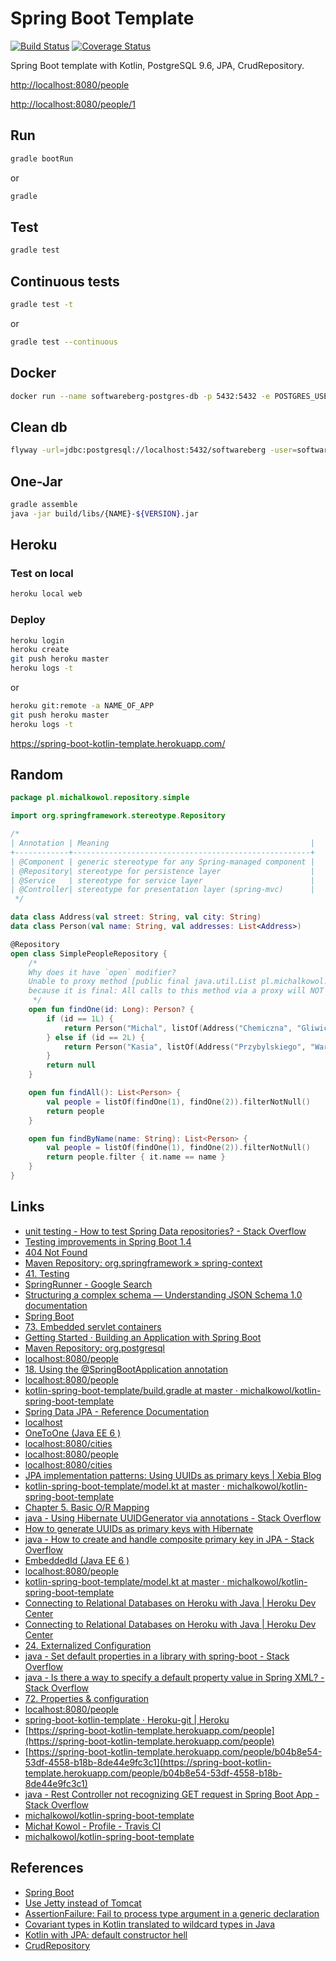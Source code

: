 # Spring Boot Template

[![Build Status](https://travis-ci.org/michalkowol/kotlin-spring-boot-template.svg?branch=master)](https://travis-ci.org/michalkowol/kotlin-spring-boot-template)
[![Coverage Status](https://codecov.io/github/michalkowol/kotlin-spring-boot-template/badge.svg?branch=master)](https://codecov.io/github/michalkowol/kotlin-spring-boot-template?branch=master)

Spring Boot template with Kotlin, PostgreSQL 9.6, JPA, CrudRepository.

[http://localhost:8080/people](http://localhost:8080/people)

[http://localhost:8080/people/1](http://localhost:8080/people/1)


## Run

```bash
gradle bootRun
```

or

```bash
gradle
```

## Test

```bash
gradle test
```

## Continuous tests

```bash
gradle test -t
```

or

```bash
gradle test --continuous
```

## Docker

```bash
docker run --name softwareberg-postgres-db -p 5432:5432 -e POSTGRES_USER=softwareberg -e POSTGRES_PASSWORD=softwareberg -d postgres:9.6
```

## Clean db

```bash
flyway -url=jdbc:postgresql://localhost:5432/softwareberg -user=softwareberg -password=softwareberg clean
```

## One-Jar

```bash
gradle assemble
java -jar build/libs/{NAME}-${VERSION}.jar
```

## Heroku

### Test on local

```bash
heroku local web
```

### Deploy

```bash
heroku login
heroku create
git push heroku master
heroku logs -t
```

or

```bash
heroku git:remote -a NAME_OF_APP
git push heroku master
heroku logs -t
```

https://spring-boot-kotlin-template.herokuapp.com/

## Random

```kotlin
package pl.michalkowol.repository.simple

import org.springframework.stereotype.Repository

/*
| Annotation | Meaning                                             |
+------------+-----------------------------------------------------+
| @Component | generic stereotype for any Spring-managed component |
| @Repository| stereotype for persistence layer                    |
| @Service   | stereotype for service layer                        |
| @Controller| stereotype for presentation layer (spring-mvc)      |
 */

data class Address(val street: String, val city: String)
data class Person(val name: String, val addresses: List<Address>)

@Repository
open class SimplePeopleRepository {
    /*
    Why does it have `open` modifier?
    Unable to proxy method [public final java.util.List pl.michalkowol.repository.simple.SimplePeopleRepository.findByName(java.lang.String)]
    because it is final: All calls to this method via a proxy will NOT be routed to the target instance.
     */
    open fun findOne(id: Long): Person? {
        if (id == 1L) {
            return Person("Michal", listOf(Address("Chemiczna", "Gliwice"), Address("Pulawska", "Warszawa")))
        } else if (id == 2L) {
            return Person("Kasia", listOf(Address("Przybylskiego", "Warszawa")))
        }
        return null
    }

    open fun findAll(): List<Person> {
        val people = listOf(findOne(1), findOne(2)).filterNotNull()
        return people
    }

    open fun findByName(name: String): List<Person> {
        val people = listOf(findOne(1), findOne(2)).filterNotNull()
        return people.filter { it.name == name }
    }
}
```

## Links

* [unit testing - How to test Spring Data repositories? - Stack Overflow](http://stackoverflow.com/questions/23435937/how-to-test-spring-data-repositories)
* [Testing improvements in Spring Boot 1.4](https://spring.io/blog/2016/04/15/testing-improvements-in-spring-boot-1-4)
* [404 Not Found](http://docs.spring.io/spring-boot/docs/current/api/org/springframework/boot/test/SpringApplicationConfiguration.html)
* [Maven Repository: org.springframework » spring-context](https://mvnrepository.com/artifact/org.springframework/spring-context)
* [41. Testing](https://docs.spring.io/spring-boot/docs/current/reference/html/boot-features-testing.html)
* [SpringRunner - Google Search](https://www.google.pl/search?q=SpringRunner&oq=SpringRunner&aqs=chrome..69i57j0l5.375j0j1&sourceid=chrome&ie=UTF-8)
* [Structuring a complex schema — Understanding JSON Schema 1.0 documentation](https://spacetelescope.github.io/understanding-json-schema/structuring.html#reuse)
* [Spring Boot](https://projects.spring.io/spring-boot/)
* [73. Embedded servlet containers](https://docs.spring.io/spring-boot/docs/current/reference/html/howto-embedded-servlet-containers.html)
* [Getting Started · Building an Application with Spring Boot](https://spring.io/guides/gs/spring-boot/)
* [Maven Repository: org.postgresql](https://mvnrepository.com/artifact/org.postgresql)
* [localhost:8080/people](http://localhost:8080/people)
* [18. Using the @SpringBootApplication annotation](http://docs.spring.io/autorepo/docs/spring-boot/current/reference/html/using-boot-using-springbootapplication-annotation.html)
* [localhost:8080/people](http://localhost:8080/people)
* [kotlin-spring-boot-template/build.gradle at master · michalkowol/kotlin-spring-boot-template](https://github.com/michalkowol/kotlin-spring-boot-template/blob/master/build.gradle)
* [Spring Data JPA - Reference Documentation](https://docs.spring.io/spring-data/jpa/docs/current/reference/html/)
* [localhost](http://localhost:8080/people/1)
* [OneToOne (Java EE 6 )](http://docs.oracle.com/javaee/6/api/index.html?javax/persistence/ManyToMany.html)
* [localhost:8080/cities](http://localhost:8080/cities)
* [localhost:8080/people](http://localhost:8080/people)
* [localhost:8080/cities](http://localhost:8080/cities)
* [JPA implementation patterns: Using UUIDs as primary keys | Xebia Blog](http://blog.xebia.com/jpa-implementation-patterns-using-uuids-as-primary-keys/)
* [kotlin-spring-boot-template/model.kt at master · michalkowol/kotlin-spring-boot-template](https://github.com/michalkowol/kotlin-spring-boot-template/blob/master/src/main/kotlin/pl/michalkowol/model/jpa/model.kt)
* [Chapter 5. Basic O/R Mapping](http://docs.jboss.org/hibernate/core/3.6/reference/en-US/html/mapping.html#d0e5294)
* [java - Using Hibernate UUIDGenerator via annotations - Stack Overflow](http://stackoverflow.com/questions/6356834/using-hibernate-uuidgenerator-via-annotations)
* [How to generate UUIDs as primary keys with Hibernate](http://www.thoughts-on-java.org/generate-uuids-primary-keys-hibernate/)
* [java - How to create and handle composite primary key in JPA - Stack Overflow](http://stackoverflow.com/questions/13032948/how-to-create-and-handle-composite-primary-key-in-jpa)
* [EmbeddedId (Java EE 6 )](https://docs.oracle.com/javaee/6/api/javax/persistence/EmbeddedId.html)
* [localhost:8080/people](http://localhost:8080/people)
* [kotlin-spring-boot-template/model.kt at master · michalkowol/kotlin-spring-boot-template](https://github.com/michalkowol/kotlin-spring-boot-template/blob/master/src/main/kotlin/pl/michalkowol/cities/model.kt)
* [Connecting to Relational Databases on Heroku with Java | Heroku Dev Center](https://devcenter.heroku.com/articles/connecting-to-relational-databases-on-heroku-with-java#using-the-spring_datasource_url-in-a-spring-boot-app)
* [Connecting to Relational Databases on Heroku with Java | Heroku Dev Center](https://devcenter.heroku.com/articles/connecting-to-relational-databases-on-heroku-with-java#using-the-spring_datasource_url-in-a-spring-boot-app)
* [24. Externalized Configuration](http://docs.spring.io/spring-boot/docs/current/reference/html/boot-features-external-config.html)
* [java - Set default properties in a library with spring-boot - Stack Overflow](http://stackoverflow.com/questions/28892948/set-default-properties-in-a-library-with-spring-boot)
* [java - Is there a way to specify a default property value in Spring XML? - Stack Overflow](http://stackoverflow.com/questions/2513484/is-there-a-way-to-specify-a-default-property-value-in-spring-xml)
* [72. Properties & configuration](https://docs.spring.io/spring-boot/docs/current/reference/html/howto-properties-and-configuration.html)
* [localhost:8080/people](http://localhost:8080/people)
* [spring-boot-kotlin-template · Heroku-git | Heroku](https://dashboard.heroku.com/apps/spring-boot-kotlin-template/deploy/heroku-git)
* [https://spring-boot-kotlin-template.herokuapp.com/people](https://spring-boot-kotlin-template.herokuapp.com/people)
* [https://spring-boot-kotlin-template.herokuapp.com/people/b04b8e54-53df-4558-b18b-8de44e9fc3c1](https://spring-boot-kotlin-template.herokuapp.com/people/b04b8e54-53df-4558-b18b-8de44e9fc3c1)
* [java - Rest Controller not recognizing GET request in Spring Boot App - Stack Overflow](http://stackoverflow.com/questions/37011790/rest-controller-not-recognizing-get-request-in-spring-boot-app)
* [michalkowol/kotlin-spring-boot-template](https://github.com/michalkowol/kotlin-spring-boot-template)
* [Michał Kowol - Profile - Travis CI](https://travis-ci.org/profile/michalkowol)
* [michalkowol/kotlin-spring-boot-template](https://github.com/michalkowol/kotlin-spring-boot-template)

## References

* [Spring Boot](http://projects.spring.io/spring-boot/)
* [Use Jetty instead of Tomcat](http://docs.spring.io/spring-boot/docs/current/reference/html/howto-embedded-servlet-containers.html#howto-use-jetty-instead-of-tomcat)
* [AssertionFailure: Fail to process type argument in a generic declaration](https://hibernate.atlassian.net/browse/HHH-9403)
* [Covariant types in Kotlin translated to wildcard types in Java](https://youtrack.jetbrains.com/issue/KT-5792)
* [Kotlin with JPA: default constructor hell](http://stackoverflow.com/questions/32038177/kotlin-with-jpa-default-constructor-hell)
* [CrudRepository](http://docs.spring.io/spring-data/data-commons/docs/1.6.1.RELEASE/reference/html/repositories.html)

